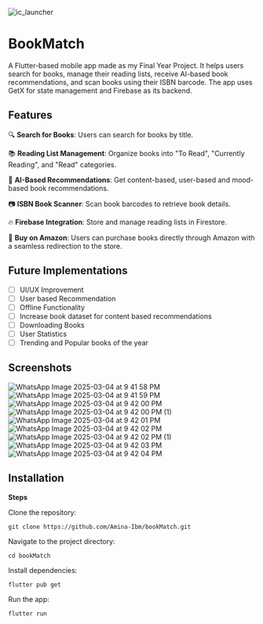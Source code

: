 ![ic_launcher](https://github.com/user-attachments/assets/ffb4bb4f-3eff-4c28-aa9f-383edb4008f2)

# BookMatch

A Flutter-based mobile app made as my Final Year Project.  It helps users search for books, manage their reading lists, receive AI-based book recommendations, and scan books using their ISBN barcode. The app uses GetX for state management and Firebase as its backend.

## Features

🔍 **Search for Books**: Users can search for books by title.

📚 **Reading List Management**: Organize books into "To Read", "Currently Reading", and "Read" categories.

🤖 **AI-Based Recommendations**: Get content-based, user-based and mood-based book recommendations.

📷 **ISBN Book Scanner**: Scan book barcodes to retrieve book details.

🔥 **Firebase Integration**: Store and manage reading lists in Firestore.

🛒 **Buy on Amazon**: Users can purchase books directly through Amazon with a seamless redirection to the store.

## Future Implementations 

- [ ] UI/UX Improvement
- [ ] User based Recommendation
- [ ] Offline Functionality
- [ ] Increase book dataset for content based recommendations
- [ ] Downloading Books
- [ ] User Statistics
- [ ] Trending and Popular books of the year

## Screenshots
![WhatsApp Image 2025-03-04 at 9 41 58 PM](https://github.com/user-attachments/assets/97f5aa4d-6c82-44a0-b0cc-c997b9847b25)
![WhatsApp Image 2025-03-04 at 9 41 59 PM](https://github.com/user-attachments/assets/d7734546-04b1-43b7-bb52-03312617b0dd)
![WhatsApp Image 2025-03-04 at 9 42 00 PM](https://github.com/user-attachments/assets/4c9713d5-9c9b-4dbb-9f1d-3c2981495e47)
![WhatsApp Image 2025-03-04 at 9 42 00 PM (1)](https://github.com/user-attachments/assets/b7e33548-2d37-4d3c-b02c-2b73fcebeafc)
![WhatsApp Image 2025-03-04 at 9 42 01 PM](https://github.com/user-attachments/assets/018a6930-4908-439d-8330-d4043125f6f5)
![WhatsApp Image 2025-03-04 at 9 42 02 PM](https://github.com/user-attachments/assets/fe3cd6f8-8f5a-42fd-8daa-9492b2dcf030)
![WhatsApp Image 2025-03-04 at 9 42 02 PM (1)](https://github.com/user-attachments/assets/310bec85-d483-4fda-8b84-da548386166d)
![WhatsApp Image 2025-03-04 at 9 42 03 PM](https://github.com/user-attachments/assets/5bf2a7b2-80af-4037-b57e-8d305b51305b)
![WhatsApp Image 2025-03-04 at 9 42 04 PM](https://github.com/user-attachments/assets/3def120b-23f1-4b41-a35a-dbfc959a6032)


## Installation

**Steps**

Clone the repository:

```git clone https://github.com/Amina-Ibm/bookMatch.git```

Navigate to the project directory:

```cd bookMatch```

Install dependencies:

```flutter pub get```

Run the app:

```flutter run```
